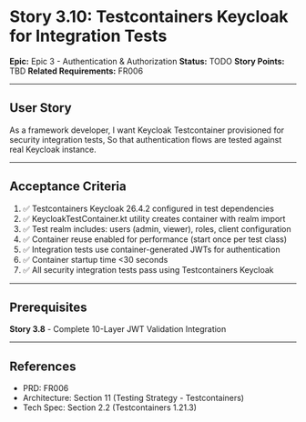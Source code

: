 # Story 3.10: Testcontainers Keycloak for Integration Tests

**Epic:** Epic 3 - Authentication & Authorization
**Status:** TODO
**Story Points:** TBD
**Related Requirements:** FR006

---

## User Story

As a framework developer,
I want Keycloak Testcontainer provisioned for security integration tests,
So that authentication flows are tested against real Keycloak instance.

---

## Acceptance Criteria

1. ✅ Testcontainers Keycloak 26.4.2 configured in test dependencies
2. ✅ KeycloakTestContainer.kt utility creates container with realm import
3. ✅ Test realm includes: users (admin, viewer), roles, client configuration
4. ✅ Container reuse enabled for performance (start once per test class)
5. ✅ Integration tests use container-generated JWTs for authentication
6. ✅ Container startup time <30 seconds
7. ✅ All security integration tests pass using Testcontainers Keycloak

---

## Prerequisites

**Story 3.8** - Complete 10-Layer JWT Validation Integration

---

## References

- PRD: FR006
- Architecture: Section 11 (Testing Strategy - Testcontainers)
- Tech Spec: Section 2.2 (Testcontainers 1.21.3)
